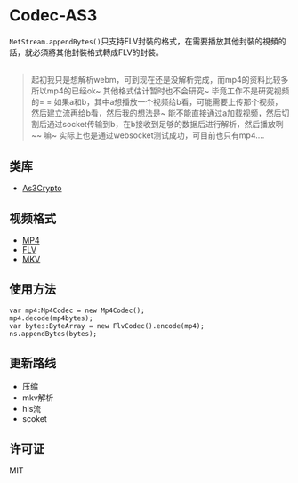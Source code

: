 Codec-AS3
=========

`NetStream.appendBytes()`只支持FLV封裝的格式，在需要播放其他封裝的視頻的話，就必須將其他封裝格式轉成FLV的封裝。

## 
>起初我只是想解析webm，可到现在还是没解析完成，而mp4的资料比较多所以mp4的已经ok~ 其他格式估计暂时也不会研究~ 毕竟工作不是研究视频的= = 如果a和b，其中a想播放一个视频给b看，可能需要上传那个视频，然后建立流再给b看，然后我的想法是~ 能不能直接通过a加载视频，然后切割后通过socket传输到b，在b接收到足够的数据后进行解析，然后播放咧~~ 嘛~   实际上也是通过websocket测试成功，可目前也只有mp4....

## 类库
- [As3Crypto](https://code.google.com/p/as3crypto/) 

## 视频格式

- [MP4](http://xhelmboyx.tripod.com/formats/mp4-layout.txt)
- [FLV](http://www.adobe.com/content/dam/Adobe/en/devnet/flv/pdfs/video_file_format_spec_v10.pdf)
- [MKV](http://www.matroska.org/files/matroska.pdf)

## 使用方法

``` as3
var mp4:Mp4Codec = new Mp4Codec();
mp4.decode(mp4bytes);
var bytes:ByteArray = new FlvCodec().encode(mp4);
ns.appendBytes(bytes);
```

## 更新路线

*  压缩
*  mkv解析
*  hls流
*  scoket

## 许可证

MIT